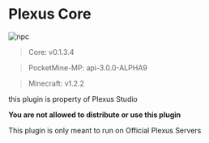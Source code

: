 # Plexus Core

![npc](https://user-images.githubusercontent.com/12077835/31897396-1b7fab8e-b7cb-11e7-93a0-2edab458919a.png)

> Core: v0.1.3.4

> PocketMine-MP: api-3.0.0-ALPHA9

> Minecraft: v1.2.2

this plugin is property of Plexus Studio

**You are not allowed to distribute or use this plugin** 

This plugin is only meant to run on Official Plexus Servers
